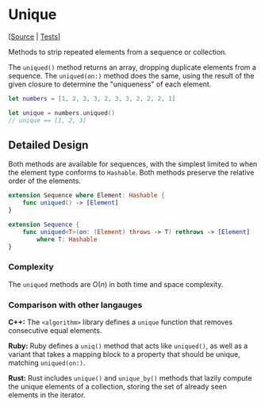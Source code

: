 # Unique

[[Source](https://github.com/apple/swift-algorithms/blob/main/Sources/Algorithms/Unique.swift) | 
 [Tests](https://github.com/apple/swift-algorithms/blob/main/Tests/SwiftAlgorithmsTests/UniqueTests.swift)]

Methods to strip repeated elements from a sequence or collection.

The `uniqued()` method returns an array, dropping duplicate elements
from a sequence. The `uniqued(on:)` method does the same, using 
the result of the given closure to determine the "uniqueness" of each 
element.

```swift
let numbers = [1, 2, 3, 3, 2, 3, 3, 2, 2, 2, 1]

let unique = numbers.uniqued()
// unique == [1, 2, 3]
```

## Detailed Design

Both methods are available for sequences, with the simplest limited to
when the element type conforms to `Hashable`. Both methods preserve
the relative order of the elements.

```swift
extension Sequence where Element: Hashable {
    func uniqued() -> [Element]
}

extension Sequence {
    func uniqued<T>(on: (Element) throws -> T) rethrows -> [Element]
        where T: Hashable
}
```

### Complexity

The `uniqued` methods are O(_n_) in both time and space complexity.

### Comparison with other langauges

**C+\+:** The `<algorithm>` library defines a `unique` function that removes
consecutive equal elements.

**Ruby:** Ruby defines a `uniq()` method that acts like `uniqued()`, as well as
a variant that takes a mapping block to a property that should be unique,
matching `uniqued(on:)`.

**Rust:** Rust includes `unique()` and `unique_by()` methods that lazily 
compute the unique elements of a collection, storing the set of already seen
elements in the iterator.

